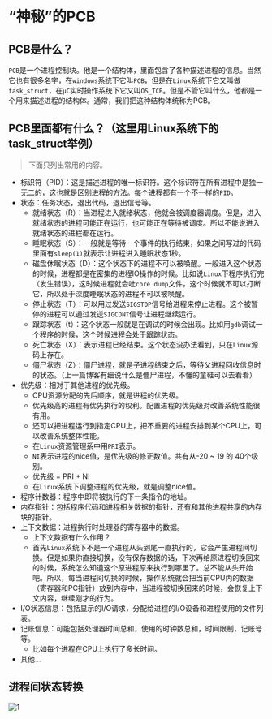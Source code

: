 # “神秘”的PCB

## PCB是什么？

`PCB`是一个进程控制块。他是一个结构体，里面包含了各种描述进程的信息。当然它也有很多名字，在`windows`系统下它叫`PCB`，但是在`Linux`系统下它又叫做`task_struct`，在`μC`实时操作系统下它又叫`OS_TCB`。但是不管它叫什么，他都是一个用来描述进程的结构体。通常，我们把这种结构体统称为PCB。

## PCB里面都有什么？（这里用Linux系统下的task_struct举例）

> 下面只列出常用的内容。

- 标识符（PID）：这是描述进程的唯一标识符。这个标识符在所有进程中是独一无二的，这也就是区别进程的方法。每个进程都有一个不一样的`PID`。
- 状态：任务状态，退出代码，退出信号等。
  - 就绪状态（R）：当进程进入就绪状态，他就会被调度器调度。但是，进入就绪状态的进程可能正在运行，也可能正在等待被调度。所以不能说进入就绪状态的进程都在运行。
  - 睡眠状态（S）：一般就是等待一个事件的执行结束，如果之间写过的代码里面有`sleep(1)`就表示让进程进入睡眠状态1秒。
  - 磁盘休眠状态（D）：这个状态下的进程不可以被唤醒。一般进入这个状态的时候，进程都是在密集的进程IO操作的时候。比如说`Linux`下程序执行完（发生错误），这时候进程就会吐`core dump`文件，这个时候就不可以打断它，所以处于深度睡眠状态的进程不可以被唤醒。
  - 停止状态（T）：可以用过发送`SIGSTOP`信号给进程来停止进程。这个被暂停的进程可以通过发送`SIGCONT`信号让进程继续运行。
  - 跟踪状态（t）：这个状态一般就是在调试的时候会出现。比如用`gdb`调试一个程序的时候，这个时候进程会处于跟踪状态。
  - 死亡状态（X）：表示进程已经结束。这个状态没办法看到，只在`Linux`源码上存在。
  - 僵尸状态（Z）：僵尸进程，就是子进程结束之后，等待父进程回收信息时的状态。（上一篇博客有细说什么是僵尸进程，不懂的童鞋可以去看看）
- 优先级：相对于其他进程的优先级。
  - CPU资源分配的先后顺序，就是进程的优先级。
  - 优先级高的进程有优先执行的权利。配置进程的优先级对改善系统性能很有用。
  - 还可以把进程运行到指定CPU上，把不重要的进程安排到某个CPU上，可以改善系统整体性能。
  - 在`Linux`资源管理系中用`PRI`表示。
  - `NI`表示进程的nice值，是优先级的修正数值。共有从-20 ~ 19 的 40个级别。
  - 优先级 = PRI + NI
  - 在`Linux`系统下调整进程的优先级，就是调整nice值。
- 程序计数器：程序中即将被执行的下一条指令的地址。
- 内存指针：包括程序代码和进程相关数据的指针，还有和其他进程共享的内存块的指针。
- 上下文数据：进程执行时处理器的寄存器中的数据。
  - 上下文数据有什么作用？
  - 首先`Linux`系统下不是一个进程从头到尾一直执行的，它会产生进程间切换。但是如果你直接切换，没有保存数据的话，下次再给原进程切换回来的时候，系统怎么知道这个原进程原来执行到哪里了。总不能从头开始吧。所以，每当进程间切换的时候，操作系统就会把当前CPU内的数据（寄存器和PC指针）放到内存中，当进程被切换回来的时候，会恢复上下文内容，继续刚才的行为。
- I/O状态信息：包括显示的I/O请求，分配给进程的I/O设备和进程使用的文件列表。
- 记账信息：可能包括处理器时间总和，使用的时钟数总和，时间限制，记账号等。
  - 比如每个进程在CPU上执行了多长时间。
- 其他...

## 进程间状态转换

![1](F:\linux_code\summary\5.PCB\1.png)



